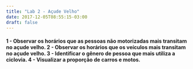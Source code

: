 ```yaml
---
title: "Lab 2 - Açude Velho"
date: 2017-12-05T08:55:15-03:00
draft: false
---
```


<script src="https://d3js.org/d3.v4.min.js"></script>
<h4>
1 - Observar os horários que as pessoas não motorizadas mais transitam no açude velho.
2 - Observar os horários que os veículos mais transitam no açude velho.
3 - Identificar o gênero de pessoa que mais utiliza a ciclovia.
4 - Visualizar a proporção de carros e motos.
</h4>
<br>
</div>
<div class="row mychart" id="chart">
</div>
</div>

<style>
chart circle:hover {
  fill: goldenrod;
}

.mychart text {
  font: 12px sans-serif;
  text-anchor: left;
}
</style>

<script type="text/javascript">

function somaPontos(dados, horario) {
	
}

function desenhaPontos(dados) {
  var alturaSVG = 400, larguraSVG = 2500;
  var margin = {top: 20, right: 50, bottom:50, left: 50}, 
      larguraVis = larguraSVG - margin.left - margin.right,
      alturaVis = alturaSVG - margin.top - margin.bottom;

  var grafico = d3.select('#chart')
    .append('svg')
      .attr('width', larguraVis + margin.left + margin.right)
      .attr('height', alturaVis + margin.top + margin.bottom)
    .append('g') 
      .attr('transform', 'translate(' +  margin.left + ',' + margin.top + ')');

  var x = d3.scaleBand()
            .domain(dados.map((dado) => dado.horario_inicial))
	        .rangeRound([0, larguraVis])
	        .padding(1); // Configure essa escala com domain, range e padding

  var y = d3.scaleLinear()
            .domain([(d3.min(dados, (d) => d.total_ciclistas) + d3.min(dados, (d) => d.total_pedestres)), 
            		  d3.max(dados, (d) => d.total_ciclistas) + d3.max(dados, (d) => d.total_pedestres)])
            .rangeRound([alturaVis, 0]);

  grafico.selectAll('g')
          .data(dados)
          .enter()
            .append('rect')
              .attr('x', dado => x(dado.horario_inicial))
              .attr('y', dado => y(dado.total_pedestres + dado.total_ciclistas))

  grafico.selectAll('text')
          .data(dados)
          .enter()
          .append("text")
          .attr("x", dado => x(dado.horario_inicial))
          .attr("y", dado => y(dado.total_pedestres + dado.total_ciclistas))
          .text(dado => dado.total_pedestres + dado.total_ciclistas);

  grafico.append("g")
          .attr("class", "x axis")
          .attr("transform", "translate(0," + alturaVis + ")")
          .call(d3.axisBottom(x));

  grafico.append('g')
          .attr('transform', 'translate(0,0)')
          .call(d3.axisLeft(y))

  grafico.append("text")
    .attr("transform", "translate(-40," + (alturaVis + margin.top)/2 + ") rotate(-90)")
    .text("Não motorizados");

  grafico.append("text")
    .attr("transform", "translate(" + (larguraVis - margin.left)/2 + "," + (alturaVis + margin.bottom - 2) + ") rotate(0)")
    .text("Horários");
}

d3.csv('../acude-velho.csv', function(dados) {
  desenhaPontos(dados);
});

</script>
